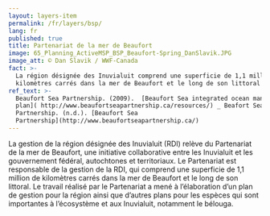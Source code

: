 ```yaml
---
layout: layers-item
permalink: /fr/layers/bsp/
lang: fr
published: true
title: Partenariat de la mer de Beaufort
image: 65_Planning_ActiveMSP_BSP_Beaufort-Spring_DanSlavik.JPG
image_att: © Dan Slavik / WWF-Canada
fact: >-
  La région désignée des Inuvialuit comprend une superficie de 1,1 million de
  kilomètres carrés dans la mer de Beaufort et le long de son littoral
ref_text: >-
  Beaufort Sea Partnership. (2009).  [Beaufort Sea integrated ocean management
  plan]( http://www.beaufortseapartnership.ca/resources/) _ Beafort Sea
  Partnership. (n.d.). [Beaufort Sea
  Partnership](http://www.beaufortseapartnership.ca/)
---
```

La gestion de la région désignée des Inuvialuit (RDI) relève du Partenariat de la mer de Beaufort, une initiative collaborative entre les Inuvialuit et les gouvernement fédéral, autochtones et territoriaux. Le Partenariat est responsable de la gestion de la RDI, qui comprend une superficie de 1,1 million de kilomètres carrés dans la mer de Beaufort et le long de son littoral. Le travail réalisé par le Partenariat a mené à l’élaboration d’un plan de gestion pour la région ainsi que d’autres plans pour les espèces qui sont importantes à l’écosystème et aux Inuvialuit, notamment le bélouga.
